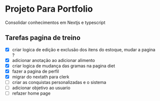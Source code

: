 # Projeto Para Portfolio

Consolidar conhecimentos em Nextjs e typescript

## Tarefas pagina de treino

- [x] criar logica de edição e exclusão dos itens do estoque, mudar a pagina ?
- [x] adicionar anotação ao adicionar alimento
- [x] criar logica de mudança das gramas na pagina diet
- [x] fazer a pagina de perfil
- [x] migrar do nextath para clerk
- [ ] criar as conquistas personalizadas e o sistema
- [ ] adicionar objetivo ao usuario
- [ ] refazer home page